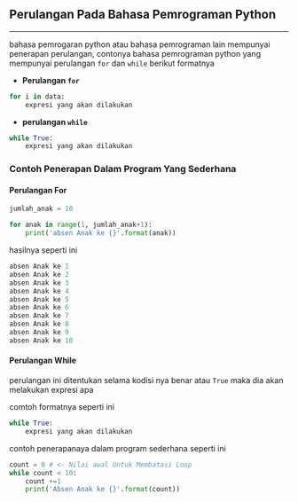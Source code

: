 ## Perulangan Pada Bahasa Pemrograman Python

---

bahasa pemrogaran python atau bahasa pemrograman lain mempunyai penerapan perulangan, contonya bahasa pemrograman python
yang mempunyai perulangan `for` dan `while` berikut formatnya

* **Perulangan `for`**
```python
for i in data:
    expresi yang akan dilakukan
```

* **perulangan `while`**

```python
while True:
    expresi yang akan dilakukan
```

### Contoh Penerapan Dalam Program Yang Sederhana

#### Perulangan For

```python
jumlah_anak = 10

for anak in range(1, jumlah_anak+1):
    print('absen Anak ke {}'.format(anak))
```
hasilnya seperti ini

```python
absen Anak ke 1
absen Anak ke 2
absen Anak ke 3
absen Anak ke 4
absen Anak ke 5
absen Anak ke 6
absen Anak ke 7
absen Anak ke 8
absen Anak ke 9
absen Anak ke 10
```
#### Perulangan While

perulangan ini ditentukan selama kodisi nya benar atau `True`
maka dia akan melakukan expresi apa

comtoh formatnya seperti ini

```python
while True:
    expresi yang akan dilakukan
```

contoh penerapanaya dalam program sederhana seperti ini

```python
count = 0 # <- Nilai awal Untuk Membatasi Loop
while count < 10:
    count +=1
    print('Absen Anak ke {}'.format(count))
```

